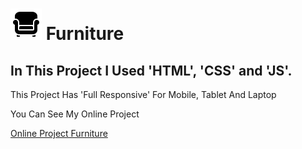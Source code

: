 # ![Furniture](Images/Icon/icons8-furniture-50.png) Furniture

## In This Project I Used 'HTML', 'CSS' and 'JS'.

<p>This Project Has 'Full Responsive' For Mobile, Tablet And Laptop</p>

<p>You Can See My Online Project</p>

<a href="http://127.0.0.1:5500/">Online Project Furniture</a>
